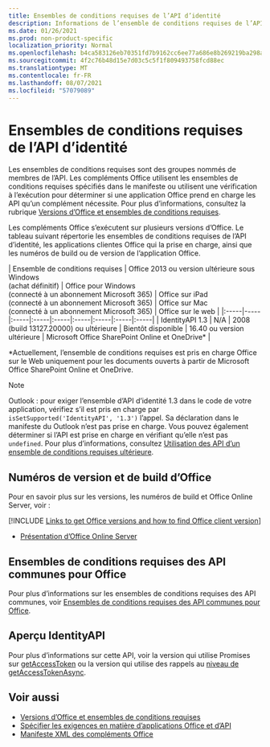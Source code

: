 ```yaml
---
title: Ensembles de conditions requises de l’API d’identité
description: Informations de l’ensemble de conditions requises de l’API d’identité Office les modules complémentaires.
ms.date: 01/26/2021
ms.prod: non-product-specific
localization_priority: Normal
ms.openlocfilehash: b4ca583126eb70351fd7b9162cc6ee77a686e8b269219ba298a91f498f6a4b0a
ms.sourcegitcommit: 4f2c76b48d15e7d03c5c5f1f809493758fcd88ec
ms.translationtype: MT
ms.contentlocale: fr-FR
ms.lasthandoff: 08/07/2021
ms.locfileid: "57079089"
---
```

# <a name="identity-api-requirement-sets"></a>Ensembles de conditions requises de l’API d’identité

Les ensembles de conditions requises sont des groupes nommés de membres de l’API. Les compléments Office utilisent les ensembles de conditions requises spécifiés dans le manifeste ou utilisent une vérification à l’exécution pour déterminer si une application Office prend en charge les API qu’un complément nécessite. Pour plus d’informations, consultez la rubrique [Versions d’Office et ensembles de conditions requises](../../develop/office-versions-and-requirement-sets.md).

Les compléments Office s’exécutent sur plusieurs versions d’Office. Le tableau suivant répertorie les ensembles de conditions requises de l’API d’identité, les applications clientes Office qui la prise en charge, ainsi que les numéros de build ou de version de l’application Office.

|  Ensemble de conditions requises  | Office 2013 ou version ultérieure sous Windows<br>(achat définitif) | Office pour Windows<br>(connecté à un abonnement Microsoft 365) |  Office sur iPad<br>(connecté à un abonnement Microsoft 365)  |  Office sur Mac<br>(connecté à un abonnement Microsoft 365)  | Office sur le web  |
|:-----|-----|:-----|:-----|:-----|:-----|:-----|:-----|:-----|
| IdentityAPI 1.3  | N/A | 2008 (build 13127.20000) ou ultérieure | Bientôt disponible | 16.40 ou version ultérieure | Microsoft Office SharePoint Online et OneDrive\* |

\*Actuellement, l’ensemble de conditions requises est pris en charge Office sur le Web uniquement pour les documents ouverts à partir de Microsoft Office SharePoint Online et OneDrive.

> [!NOTE]
> Outlook : pour exiger l’ensemble d’API d’identité 1.3 dans le code de votre application, vérifiez s’il est pris en charge par `isSetSupported('IdentityAPI', '1.3')` l’appel. Sa déclaration dans le manifeste du Outlook n’est pas prise en charge. Vous pouvez également déterminer si l’API est prise en charge en vérifiant qu’elle n’est pas `undefined`. Pour plus d’informations, consultez [Utilisation des API d’un ensemble de conditions requises ultérieure](outlook-api-requirement-sets.md#using-apis-from-later-requirement-sets).

## <a name="office-versions-and-build-numbers"></a>Numéros de version et de build d’Office

Pour en savoir plus sur les versions, les numéros de build et Office Online Server, voir :

[!INCLUDE [Links to get Office versions and how to find Office client version](../../includes/links-get-office-versions-builds.md)]
- [Présentation d’Office Online Server](/officeonlineserver/office-online-server-overview)

## <a name="office-common-api-requirement-sets"></a>Ensembles de conditions requises des API communes pour Office

Pour plus d’informations sur les ensembles de conditions requises des API communes, voir [Ensembles de conditions requises des API communes pour Office](office-add-in-requirement-sets.md).

## <a name="identityapi-preview"></a>Aperçu IdentityAPI

Pour plus d’informations sur cette API, voir la version qui utilise Promises sur [getAccessToken](/javascript/api/office-runtime/officeruntime.auth#getaccesstoken-options-) ou la version qui utilise des rappels au [niveau de getAccessTokenAsync](/javascript/api/office/office.auth#getAccessTokenAsync_options__callback_).

## <a name="see-also"></a>Voir aussi

- [Versions d’Office et ensembles de conditions requises](../../develop/office-versions-and-requirement-sets.md)
- [Spécifier les exigences en matière d’applications Office et d’API](../../develop/specify-office-hosts-and-api-requirements.md)
- [Manifeste XML des compléments Office](../../develop/add-in-manifests.md)
